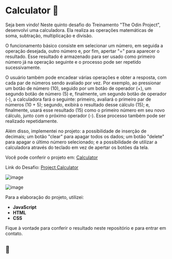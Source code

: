 # Calculator 🔢 

Seja bem vindo! Neste quinto desafio do Treinamento "The Odin Project", desenvolvi uma calculadora. Ela realiza as operações matemáticas de soma, subtração, multiplicação e divisão.

O funcionamento básico consiste em selecionar um número, em seguida a operação desejada, outro número e, por fim, apertar "=" para aparecer o resultado. Esse resultado é armazenado para ser usado como primeiro número já na operação seguinte e o processo pode ser repetido sucessivamente.

O usuário também pode encadear várias operações e obter a resposta, com cada par de números sendo avaliado por vez. Por exemplo, ao pressionar um botão de número (10), seguido por um botão de operador (+), um segundo botão de número (5) e, finalmente, um segundo botão de operador (-), a calculadora fará o seguinte: primeiro, avaliará o primeiro par de números (10 + 5); segundo, exibirá o resultado desse cálculo (15); e, finalmente, usará esse resultado (15) como o primeiro número em seu novo cálculo, junto com o próximo operador (-). Esse processo também pode ser realizado repetidamente.

Além disso, implementei no projeto: a possibilidade de inserção de decimais; um  botão "clear" para apagar todos os dados; um botão "delete" para apagar o último número selecionado; e a possibilidade de utilizar a calculadora através do teclado em vez de apertar os botões da tela.

Você pode conferir o projeto em: [Calculator](https://gabrielcarvalhoc.github.io/odin-calculator/)

Link do Desafio: [Project Calculator](https://www.theodinproject.com/lessons/foundations-calculator)

![image](https://user-images.githubusercontent.com/82124316/176262708-ec43d866-c05a-4bc0-aea3-52d83317d791.png)

![image](https://user-images.githubusercontent.com/82124316/176263407-9ac9c987-4bbb-4771-831a-a357857b2e90.png)

Para a elaboração do projeto, utilizei:

- **JavaScript**
- **HTML**
- **CSS**

Fique à vontade para conferir o resultado neste repositório e para entrar em contato.

## :rocket:

